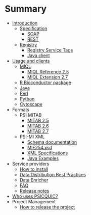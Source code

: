 # Summary

* [Introduction](README.md)
    * [Specification](PsicquicSpecification.md)
        * [SOAP](PsicquicSpec_1_3_Soap.md)
        * [REST](PsicquicSpec_1_3_Rest.md)
    * [Registry](Registry.md)
        * [Registry Service Tags](PsicquicServiceTags.md)
        * [Java client](RegistryJavaClient.md)
* [Usage and clients](usage-and-clients.md)
    * [MIQL](MiqlDefinition.md)
        * [MIQL Reference 2.5](MiqlReference.md)
        * [MIQL Extension 2.7](MiqlReference27.md)
    * [R Bioconductor package](http://www.bioconductor.org/packages/release/bioc/html/PSICQUIC.html)
    * [Java](JavaClient.md)
    * [Perl](PerlCodeSamples.md)
    * [Python](PythonCodeSamples.md)
    * [Cytoscape](CytoscapeClient.md)
* Formats
    * PSI MITAB
        * [MITAB 2.5](MITAB25Format.md)
        * [MITAB 2.6](MITAB26Format.md)
        * [MITAB 2.7](MITAB27Format.md)
    * PSI-MI XML
        * [Schema documentation](http://psidev.sourceforge.net/molecular_interactions/rel25/doc/)
        * [MIF254.xsd](http://psidev.cvs.sourceforge.net/viewvc/psidev/psi/mi/rel25/src/MIF254.xsd)
        * [XML Specifications](http://code.google.com/p/psimi/wiki/PsimiXMLSpecifications)
        * [Java Examples](http://code.google.com/p/psimi/wiki/PsimiExamples)
* Service providers
    * [How to install](HowToInstallPsicquicSolr.md)
    * [Data Distribution Best Practices](DataDistributionBestPractices.md)
    * [Data Enricher](DataEnricher.md)
    * [FAQ](Faq.md)
    * [Release notes](ReleaseNotes.md)
* [Who uses PSICQUIC?](WhoUsesPsicquic.md)
* Project Management
    * [How to release the project](PreparingARelease.md)


